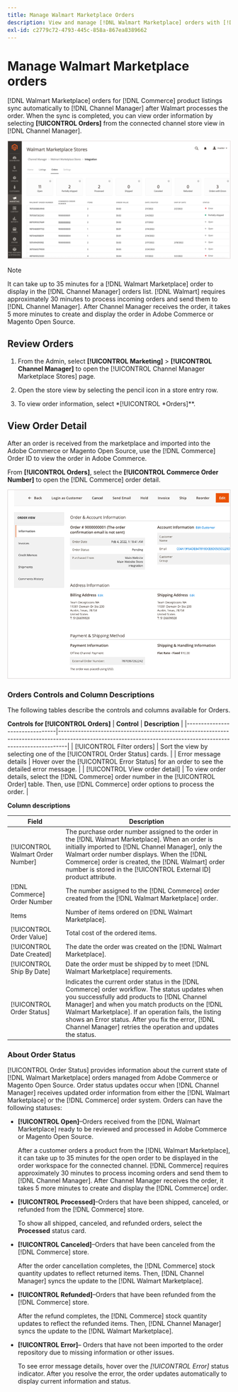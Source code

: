 ```yaml
---
title: Manage Walmart Marketplace Orders
description: View and manage [!DNL Walmart Marketplace] orders with [!DNL Channel Manager] for Adobe Commerce and Magento Open Source.
exl-id: c2779c72-4793-445c-858a-867ea8389662
---
```

# Manage Walmart Marketplace orders

[!DNL Walmart Marketplace] orders for [!DNL Commerce] product listings sync automatically to [!DNL Channel Manager] after Walmart processes the order. When the sync is completed, you can view order information by selecting **[!UICONTROL Orders]** from the connected channel store view in [!DNL Channel Manager].

![Channel Manager Orders view to manage Walmart Marketplace orders](assets/orders-dashboard-view.png)

>[!NOTE]
>
>It can take up to 35 minutes for a [!DNL Walmart Marketplace] order to display in the [!DNL Channel Manager] orders list. [!DNL Walmart] requires approximately 30 minutes to process incoming orders and send them to [!DNL Channel Manager].  After Channel Manager receives the order, it takes 5 more minutes to create and display the order in Adobe Commerce or Magento Open Source.

## Review Orders

1. From the Admin, select **[!UICONTROL Marketing]** > **[!UICONTROL Channel Manager]** to open the [!UICONTROL Channel Manager Marketplace Stores] page.

1. Open the store view by selecting the pencil icon in a store entry row.

1. To view order information, select *[!UICONTROL *Orders]**.

## View Order Detail

After an order is received from the marketplace and imported into the Adobe Commerce or Magento Open Source, use the [!DNL Commerce] Order ID to view the order in Adobe Commerce.

From **[!UICONTROL Orders]**, select the **[!UICONTROL Commerce Order Number]** to open the [!DNL Commerce] order detail.

![Commerce Order detail view for a Walmart Marketplace order](assets/order-detail-with-external-order-id.png)

### Orders Controls and Column Descriptions

The following tables describe the controls and columns available for Orders.

**Controls for [!UICONTROL Orders]**
| **Control**                    | **Description**                                                                                                                                               |
|--------------------------------|---------------------------------------------------------------------------------------------------------------------------------------------------------------|
| [!UICONTROL Filter orders]     | Sort the view by selecting one of the [!UICONTROL Order Status] cards.                                                                                        |
| Error message details          | Hover over the [!UICONTROL Error Status] for an order to see the detailed error message.                                                                      |
| [!UICONTROL View order detail] | To view order details, select the [!DNL Commerce] order number in the [!UICONTROL Order] table. Then, use [!DNL Commerce] order options to process the order. |

**Column descriptions**

| Field                              | Description                                                                                                                                                                                                                                                                                                                                                                      |
|------------------------------------|----------------------------------------------------------------------------------------------------------------------------------------------------------------------------------------------------------------------------------------------------------------------------------------------------------------------------------------------------------------------------------|
| [!UICONTROL  Walmart Order Number] | The purchase order number assigned to the order in the [!DNL Walmart Marketplace]. When an order is initially imported to [!DNL Channel Manager], only the Walmart order number displays. When the [!DNL Commerce] order is created, the [!DNL Walmart] order number is stored in the [!UICONTROL External ID] product attribute.                                                |
| [!DNL Commerce]  Order Number      | The number assigned to the [!DNL Commerce]  order created from the [!DNL Walmart Marketplace] order.                                                                                                                                                                                                                                                                             |
| Items                              | Number of items ordered on [!DNL Walmart Marketplace].                                                                                                                                                                                                                                                                                                                           |
| [!UICONTROL Order Value]           | Total cost of the ordered items.                                                                                                                                                                                                                                                                                                                                                 |
| [!UICONTROL Date Created]          | The date the order was created on the [!DNL Walmart Marketplace].                                                                                                                                                                                                                                                                                                                |
| [!UICONTROL Ship By Date]          | Date the order must be shipped by to meet [!DNL Walmart Marketplace] requirements.                                                                                                                                                                                                                                                                                               |
| [!UICONTROL Order Status]          | Indicates the current order status in the [!DNL Commerce] order workflow. The status updates when you successfully add products to [!DNL Channel Manager] and when you match products on the [!DNL Walmart Marketplace]. If an operation fails, the listing shows an Error status. After you fix the error, [!DNL Channel Manager] retries the operation and updates the status. |

### About Order Status

[!UICONTROL Order Status] provides information about the current state of [!DNL Walmart Marketplace] orders managed from Adobe Commerce or Magento Open Source. Order status updates occur when [!DNL Channel Manager] receives updated order information from either the [!DNL Walmart Marketplace] or the [!DNL Commerce] order system. Orders can have the following statuses:           

*  **[!UICONTROL Open]**–Orders received from the [!DNL Walmart Marketplace] ready to be reviewed and processed in Adobe Commerce or Magento Open Source.

   After a customer orders a product from the [!DNL Walmart Marketplace], it can take up to 35 minutes for the open order to be displayed in the order workspace for the connected channel. [!DNL Commerce] requires approximately 30 minutes to process incoming orders and send them to [!DNL Channel Manager]. After Channel Manager receives the order, it takes 5 more minutes to create and display the [!DNL Commerce] order.

*  **[!UICONTROL Processed]**–Orders that have been shipped, canceled, or refunded from the [!DNL Commerce] store.

   To show all shipped, canceled, and refunded orders, select the **Processed** status card.

* **[!UICONTROL Canceled]**–Orders that have been canceled from the [!DNL Commerce] store.

  After the order cancellation completes, the [!DNL Commerce] stock quantity updates to reflect returned items. Then, [!DNL Channel Manager] syncs the update to the [!DNL Walmart Marketplace].

* **[!UICONTROL Refunded]**–Orders that have been refunded from the [!DNL Commerce] store.

  After the refund completes, the [!DNL Commerce] stock quantity updates to reflect the refunded items. Then, [!DNL Channel Manager] syncs the update to the [!DNL Walmart Marketplace].

* **[!UICONTROL Error]**– Orders that have not been imported to the order repository due to missing information or other issues.
 
  To see error message details, hover over the *[!UICONTROL Error]* status indicator. After you resolve the error, the order updates automatically to display current information and status.
